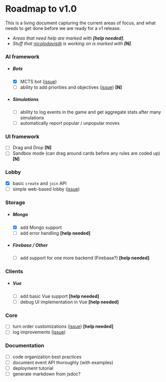 # Roadmap to v1.0

This is a living document capturing the current areas of focus, and what needs to
get done before we are ready for a v1 release.

* _Areas that need help are marked with **[help needed]**._
* _Stuff that [nicolodavis@](https://github.com/nicolodavis) is working on is marked with **[N]**._

### AI framework

* ##### Bots

  * [x] MCTS bot ([issue](https://github.com/google/boardgame.io/issues/7#issuecomment-389453032))
  * [ ] ability to add priorities and objectives ([issue](https://github.com/google/boardgame.io/issues/7#issuecomment-389453032)) **[N]**

* ##### Simulations
  * [ ] ability to log events in the game and get aggregate stats after many simulations
  * [ ] automatically report popular / unpopular moves

### UI framework

* [ ] Drag and Drop **[N]**
* [ ] Sandbox mode (can drag around cards before any rules are coded up) **[N]**

### Lobby

* [x] basic `create` and `join` API
* [ ] simple web-based lobby ([issue](https://github.com/google/boardgame.io/issues/197))

### Storage

* ##### Mongo

  * [x] add Mongo support
  * [ ] add error handling **[help needed]**

* ##### Firebase / Other

  * [ ] add support for one more backend (Firebase?) **[help needed]**

### Clients

* ##### Vue

  * [ ] add basic Vue support **[help needed]**
  * [ ] debug UI implementation in Vue **[help needed]**

### Core

* [ ] turn order customizations ([issue](https://github.com/google/boardgame.io/issues/154)) **[help needed]**
* [ ] log improvements ([issue](https://github.com/google/boardgame.io/issues/206))

### Documentation

* [ ] code organization best practices
* [ ] document event API thoroughly (with examples)
* [ ] deployment tutorial
* [ ] generate markdown from jsdoc?
